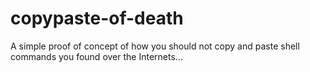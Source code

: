 # copypaste-of-death

A simple proof of concept of how you should not copy and paste shell commands you found over the Internets...
